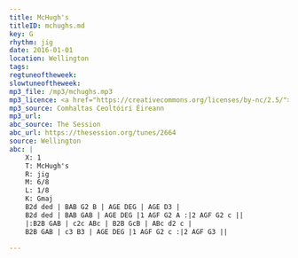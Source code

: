 ```yaml
---
title: McHugh's
titleID: mchughs.md
key: G
rhythm: jig
date: 2016-01-01
location: Wellington
tags: 
regtuneoftheweek:
slowtuneoftheweek:
mp3_file: /mp3/mchughs.mp3
mp3_licence: <a href="https://creativecommons.org/licenses/by-nc/2.5/">CC-BY-NC-2.5</a>
mp3_source: Comhaltas Ceoltóirí Éireann
mp3_url: 
abc_source: The Session
abc_url: https://thesession.org/tunes/2664
source: Wellington
abc: |
    X: 1
    T: McHugh's
    R: jig
    M: 6/8
    L: 1/8
    K: Gmaj
    B2d ded | BAB G2 B | AGE DEG | AGE D3 |
    B2d ded | BAB GAB | AGE DEG |1 AGF G2 A :|2 AGF G2 c ||
    |:B2B GAB | c2c ABc | B2B GcB | ABc d2 c |
    B2B GAB | c3 B3 | AGE DEG |1 AGF G2 c :|2 AGF G3 ||
    
---
```


